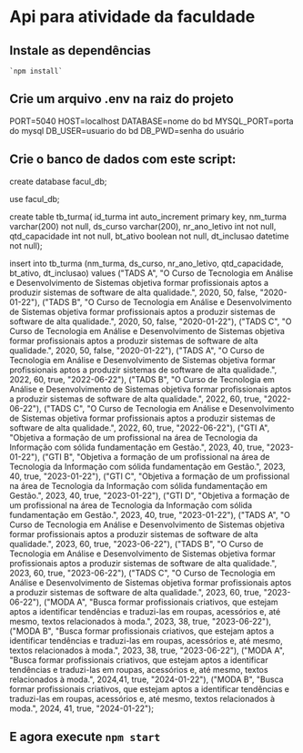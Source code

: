 # Api para atividade da faculdade

## Instale as dependências
    `npm install`

## Crie um arquivo .env na raiz do projeto
PORT=5040
HOST=localhost
DATABASE=nome do bd
MYSQL_PORT=porta do mysql
DB_USER=usuario do bd
DB_PWD=senha do usuário

## Crie o banco de dados com este script:

create database facul_db;

use facul_db;

create table tb_turma(
id_turma int auto_increment primary key,
nm_turma varchar(200) not null,
ds_curso varchar(200),
nr_ano_letivo int not null,
qtd_capacidade int not null,
bt_ativo boolean not null,
dt_inclusao datetime not null);

insert into tb_turma (nm_turma, ds_curso, nr_ano_letivo,
qtd_capacidade, bt_ativo, dt_inclusao)
values
("TADS A", "O Curso de Tecnologia em Análise e Desenvolvimento de Sistemas objetiva formar profissionais aptos a produzir sistemas de software de alta qualidade.", 2020, 50, false, "2020-01-22"),
("TADS B", "O Curso de Tecnologia em Análise e Desenvolvimento de Sistemas objetiva formar profissionais aptos a produzir sistemas de software de alta qualidade.", 2020, 50, false, "2020-01-22"),
("TADS C", "O Curso de Tecnologia em Análise e Desenvolvimento de Sistemas objetiva formar profissionais aptos a produzir sistemas de software de alta qualidade.", 2020, 50, false, "2020-01-22"),
("TADS A", "O Curso de Tecnologia em Análise e Desenvolvimento de Sistemas objetiva formar profissionais aptos a produzir sistemas de software de alta qualidade.", 2022, 60, true, "2022-06-22"),
("TADS B", "O Curso de Tecnologia em Análise e Desenvolvimento de Sistemas objetiva formar profissionais aptos a produzir sistemas de software de alta qualidade.", 2022, 60, true, "2022-06-22"),
("TADS C", "O Curso de Tecnologia em Análise e Desenvolvimento de Sistemas objetiva formar profissionais aptos a produzir sistemas de software de alta qualidade.", 2022, 60, true, "2022-06-22"),
("GTI A", "Objetiva a formação de um profissional na área de Tecnologia da Informação com sólida fundamentação em Gestão.", 2023, 40, true, "2023-01-22"),
("GTI B", "Objetiva a formação de um profissional na área de Tecnologia da Informação com sólida fundamentação em Gestão.", 2023, 40, true, "2023-01-22"),
("GTI C", "Objetiva a formação de um profissional na área de Tecnologia da Informação com sólida fundamentação em Gestão.", 2023, 40, true, "2023-01-22"),
("GTI D", "Objetiva a formação de um profissional na área de Tecnologia da Informação com sólida fundamentação em Gestão.", 2023, 40, true, "2023-01-22"),
("TADS A", "O Curso de Tecnologia em Análise e Desenvolvimento de Sistemas objetiva formar profissionais aptos a produzir sistemas de software de alta qualidade.", 2023, 60, true, "2023-06-22"),
("TADS B", "O Curso de Tecnologia em Análise e Desenvolvimento de Sistemas objetiva formar profissionais aptos a produzir sistemas de software de alta qualidade.", 2023, 60, true, "2023-06-22"),
("TADS C", "O Curso de Tecnologia em Análise e Desenvolvimento de Sistemas objetiva formar profissionais aptos a produzir sistemas de software de alta qualidade.", 2023, 60, true, "2023-06-22"),
("MODA A", "Busca formar profissionais criativos, que estejam aptos a identificar tendências e traduzi-las em roupas, acessórios e, até mesmo, textos relacionados à moda.", 2023, 38, true, "2023-06-22"),
("MODA B", "Busca formar profissionais criativos, que estejam aptos a identificar tendências e traduzi-las em roupas, acessórios e, até mesmo, textos relacionados à moda.", 2023, 38, true, "2023-06-22"),
("MODA A", "Busca formar profissionais criativos, que estejam aptos a identificar tendências e traduzi-las em roupas, acessórios e, até mesmo, textos relacionados à moda.", 2024,41, true, "2024-01-22"),
("MODA B", "Busca formar profissionais criativos, que estejam aptos a identificar tendências e traduzi-las em roupas, acessórios e, até mesmo, textos relacionados à moda.", 2024, 41, true, "2024-01-22");

## E agora execute `npm start`

